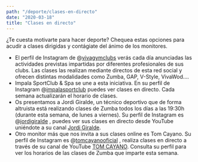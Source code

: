 ```yaml
---
path: "/deporte/clases-en-directo"
date: "2020-03-18"
title: "Clases en directo"
---
```


¿Te cuesta motivarte para hacer deporte? Chequea estas opciones para acudir a clases dirigidas y contágiate del ánimo de los monitores.

- El perfil de Instagram de @[vivagymclubs](https://www.instagram.com/vivagymclubs/) verás cada día anunciadas las actividades previstas impartidas por diferentes profesionales de sus clubs. Las clases las realizan mediante directos de esta red social y ofrecen distintas modalidades como Zumba, GAP, V-Style, VivaWod….
- Impala SportClub & Spa se une a esta iniciativa. En su perfil de Instagram @[impalasportclub](https://www.instagram.com/impalasportclub/) puedes ver clases en directo. Cada semana actualizarán el horario de clases.
- Os presentamos a Jordi Giralde, un técnico deportivo que de forma altruista está realizando clases de Zumba todos los días a las 19:30h (durante esta semana, de lunes a viernes). Su perfil de Instagram es @[jordigiralde](https://www.instagram.com/jordigiralde/) , puedes ver sus clases en directo desde YouTube uniéndote a su canal [Jordi Giralde](https://www.youtube.com/channel/UCBKdCkqSn_xrgzW7V1uEDdA).
- Otro monitor más que nos invita a sus clases online es Tom Cayano. Su perfil de Instagram es @[tomcayanooficial](https://www.instagram.com/tomcayanooficial/) , realiza clases en directo a través de su canal de YouTube [TOM CAYANO](https://www.youtube.com/user/toncayanobrasil). Consulta su perfil para ver los horarios de las clases de Zumba que imparte esta semana.
